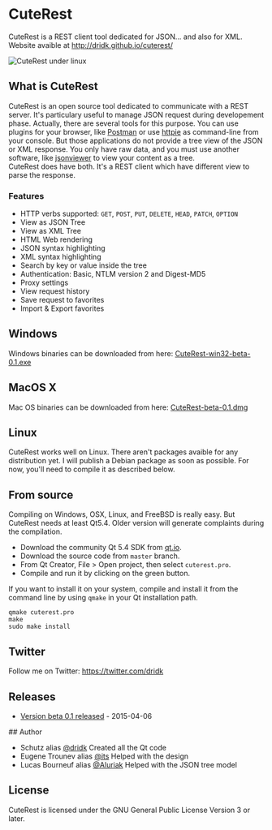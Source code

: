 # CuteRest
CuteRest is a REST client tool dedicated for JSON... and also for XML. 
Website avaible at http://dridk.github.io/cuterest/

![CuteRest under linux](https://raw.githubusercontent.com/dridk/cuterest/master/screenshot.png "cuterest")

## What is CuteRest
CuteRest is an open source tool dedicated to communicate with a REST server. It's particulary useful to manage 
JSON request during developement phase. Actually, there are several tools for this purpose. You can use plugins for
your browser, like [Postman](https://chrome.google.com/webstore/detail/postman-rest-client/fdmmgilgnpjigdojojpjoooidkmcomcm) or use [httpie](https://github.com/jakubroztocil/httpie) as command-line from your console. But those applications do not provide
a tree view of the JSON or XML response. You only have raw data, and you must use another software, like 
[jsonviewer](http://jsonviewer.stack.hu/) to view your content as a tree.  
CuteRest does have both. It's a REST client which have different view to parse the response.

### Features

* HTTP verbs supported: `GET`, `POST`, `PUT`, `DELETE`, `HEAD`, `PATCH`, `OPTION`
* View as JSON Tree
* View as XML Tree 
* HTML Web rendering
* JSON syntax highlighting
* XML syntax highlighting
* Search by key or value inside the tree
* Authentication: Basic, NTLM version 2 and Digest-MD5 
* Proxy settings
* View request history
* Save request to favorites
* Import & Export favorites

## Windows
Windows binaries can be downloaded from here:
[CuteRest-win32-beta-0.1.exe](https://github.com/dridk/cuterest/releases/download/v0.1-beta/CuteRest-win32-beta-0.1.exe)

## MacOS X
Mac OS binaries can be downloaded from here:
[CuteRest-beta-0.1.dmg](https://github.com/dridk/cuterest/releases/download/v0.1-beta/CuteRest-beta-0.1.dmg)

## Linux
CuteRest works well on Linux. There aren't packages avaible for any distribution yet. I will publish a Debian package
as soon as possible. For now, you'll need to compile it as described below. 

## From source
Compiling on Windows, OSX, Linux, and FreeBSD is really easy. But CuteRest needs at least Qt5.4. Older version will generate complaints during the compilation. 
* Download the community Qt 5.4 SDK from [qt.io](http://www.qt.io/download/).
* Download the source code from `master` branch. 
* From Qt Creator, File > Open project, then select `cuterest.pro`.
* Compile and run it by clicking on the green button.

If you want to install it on your system, compile and install it from the command line by using `qmake` in your Qt installation path. 
    
    qmake cuterest.pro
    make
    sudo make install

## Twitter

Follow me on Twitter: https://twitter.com/dridk

## Releases

* [Version beta 0.1 released](https://github.com/dridk/cuterest/releases/tag/v0.1-beta) - 2015-04-06

## Author

* Schutz alias [@dridk](https://github.com/dridk) Created all the Qt code
* Eugene Trounev alias [@its](https://github.com/its) Helped with the design
* Lucas Bourneuf alias [@Aluriak](https://github.com/its) Helped with the JSON tree model 

## License

CuteRest is licensed under the GNU General Public License Version 3 or later.

